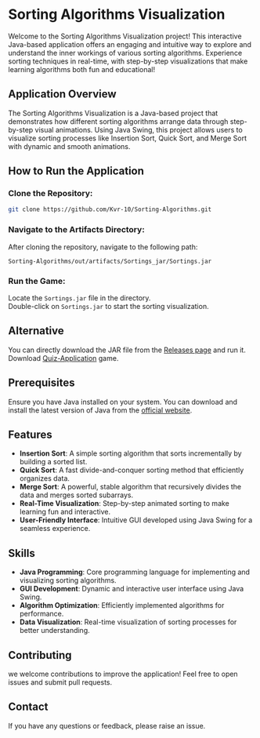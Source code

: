 # **Sorting Algorithms Visualization**

Welcome to the Sorting Algorithms Visualization project! This interactive Java-based application offers an engaging and intuitive way to explore and understand the inner workings of various sorting algorithms. Experience sorting techniques in real-time, with step-by-step visualizations that make learning algorithms both fun and educational!

## Application Overview
The Sorting Algorithms Visualization is a Java-based project that demonstrates how different sorting algorithms arrange data through step-by-step visual animations. Using Java Swing, this project allows users to visualize sorting processes like Insertion Sort, Quick Sort, and Merge Sort with dynamic and smooth animations.

## How to Run the Application

### Clone the Repository:
```bash
git clone https://github.com/Kvr-10/Sorting-Algorithms.git
```
### Navigate to the Artifacts Directory:
After cloning the repository, navigate to the following path:
```
Sorting-Algorithms/out/artifacts/Sortings_jar/Sortings.jar
```
### Run the Game:
Locate the `Sortings.jar` file in the directory.  
Double-click on `Sortings.jar` to start the sorting visualization.

## Alternative
You can directly download the JAR file from the [Releases page](https://github.com/Kvr-10/Sorting-Algorithms/releases/latest) and run it.  
Download [Quiz-Application](https://github.com/Kvr-10/Sorting-Algorithms/releases/latest/download/Sortings.jar) game.

## Prerequisites
Ensure you have Java installed on your system. You can download and install the latest version of Java from the [official website](https://www.java.com/en/).

## Features
- **Insertion Sort**: A simple sorting algorithm that sorts incrementally by building a sorted list.
- **Quick Sort**: A fast divide-and-conquer sorting method that efficiently organizes data.
- **Merge Sort**: A powerful, stable algorithm that recursively divides the data and merges sorted subarrays.
- **Real-Time Visualization**: Step-by-step animated sorting to make learning fun and interactive.
- **User-Friendly Interface**: Intuitive GUI developed using Java Swing for a seamless experience.

## Skills
- **Java Programming**: Core programming language for implementing and visualizing sorting algorithms.
- **GUI Development**: Dynamic and interactive user interface using Java Swing.
- **Algorithm Optimization**: Efficiently implemented algorithms for performance.
- **Data Visualization**: Real-time visualization of sorting processes for better understanding.

## Contributing
we welcome contributions to improve the application! Feel free to open issues and submit pull requests.

## Contact
If you have any questions or feedback, please raise an issue.

